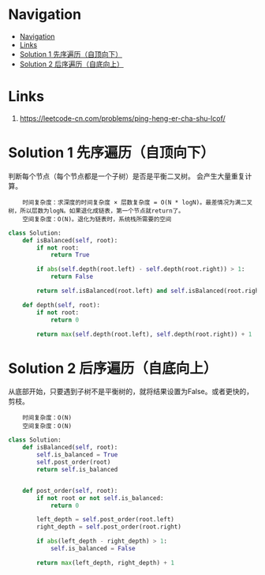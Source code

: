 # Navigation
- [Navigation](#navigation)
- [Links](#links)
- [Solution 1 先序遍历（自顶向下）](#solution-1-先序遍历自顶向下)
- [Solution 2 后序遍历（自底向上）](#solution-2-后序遍历自底向上)

# Links
1. https://leetcode-cn.com/problems/ping-heng-er-cha-shu-lcof/

# Solution 1 先序遍历（自顶向下）
判断每个节点（每个节点都是一个子树）是否是平衡二叉树。
会产生大量重复计算。
```
    时间复杂度：求深度的时间复杂度 × 层数复杂度 = O(N * logN)。最差情况为满二叉树，所以层数为logN。如果退化成链表，第一个节点就return了。
    空间复杂度：O(N)。退化为链表时，系统栈所需要的空间
```
```python
class Solution:
    def isBalanced(self, root):
        if not root:
            return True

        if abs(self.depth(root.left) - self.depth(root.right)) > 1:
            return False 

        return self.isBalanced(root.left) and self.isBalanced(root.right)

    def depth(self, root):
        if not root:
            return 0

        return max(self.depth(root.left), self.depth(root.right)) + 1
```

# Solution 2 后序遍历（自底向上）
从底部开始，只要遇到子树不是平衡树的，就将结果设置为False。或者更快的，剪枝。
```
    时间复杂度：O(N)
    空间复杂度：O(N)
```
```python
class Solution:
    def isBalanced(self, root):
        self.is_balanced = True
        self.post_order(root)
        return self.is_balanced


    def post_order(self, root):
        if not root or not self.is_balanced:
            return 0

        left_depth = self.post_order(root.left)
        right_depth = self.post_order(root.right)

        if abs(left_depth - right_depth) > 1:
            self.is_balanced = False

        return max(left_depth, right_depth) + 1
```